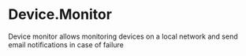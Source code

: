 # Device.Monitor
Device monitor allows monitoring devices on a local network and send email notifications in case of failure
